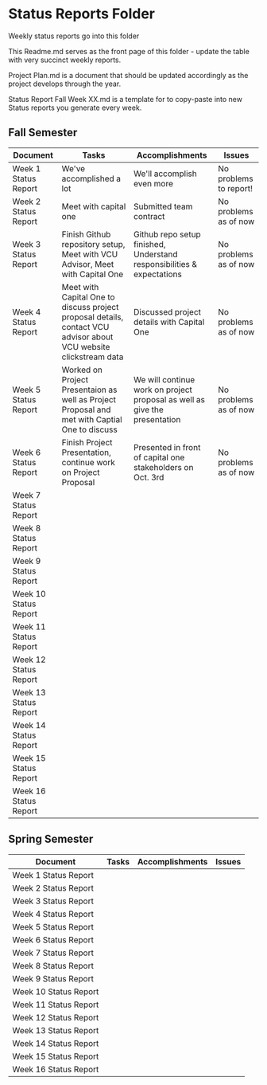 # Status Reports Folder
Weekly status reports go into this folder

This Readme.md serves as the front page of this folder - update the table with very succinct weekly reports.

Project Plan.md is a document that should be updated accordingly as the project develops through the year.

Status Report Fall Week XX.md is a template for to copy-paste into new Status reports you generate every week.

## Fall Semester

| Document | Tasks | Accomplishments | Issues |
|---|---|---|---|
| Week 1 Status Report | We've accomplished a lot | We'll accomplish even more | No problems to report! |
| Week 2 Status Report | Meet with capital one | Submitted team contract | No problems as of now |
| Week 3 Status Report | Finish Github repository setup, Meet with VCU Advisor, Meet with Capital One| Github repo setup finished, Understand responsibilities & expectations| No problems as of now |
| Week 4 Status Report | Meet with Capital One to discuss project proposal details, contact VCU advisor about VCU website clickstream data | Discussed project details with Capital One| No problems as of now |
| Week 5 Status Report | Worked on Project Presentaion as well as Project Proposal and met with Captial One to discuss | We will continue work on project proposal as well as give the presentation | No problems as of now |
| Week 6 Status Report | Finish Project Presentation, continue work on Project Proposal | Presented in front of capital one stakeholders on Oct. 3rd | No problems as of now |
| Week 7 Status Report | | | |
| Week 8 Status Report | | | |
| Week 9 Status Report | | | |
| Week 10 Status Report | | | |
| Week 11 Status Report | | | |
| Week 12 Status Report | | | |
| Week 13 Status Report | | | |
| Week 14 Status Report | | | |
| Week 15 Status Report | | | |
| Week 16 Status Report | | | |

## Spring Semester

| Document | Tasks | Accomplishments| Issues |
|---|---|---|---|
| Week 1 Status Report | | | |
| Week 2 Status Report | | | |
| Week 3 Status Report | | | |
| Week 4 Status Report | | | |
| Week 5 Status Report | | | |
| Week 6 Status Report | | | |
| Week 7 Status Report | | | |
| Week 8 Status Report | | | |
| Week 9 Status Report | | | |
| Week 10 Status Report | | | |
| Week 11 Status Report | | | |
| Week 12 Status Report | | | |
| Week 13 Status Report | | | |
| Week 14 Status Report | | | |
| Week 15 Status Report | | | |
| Week 16 Status Report | | | |
